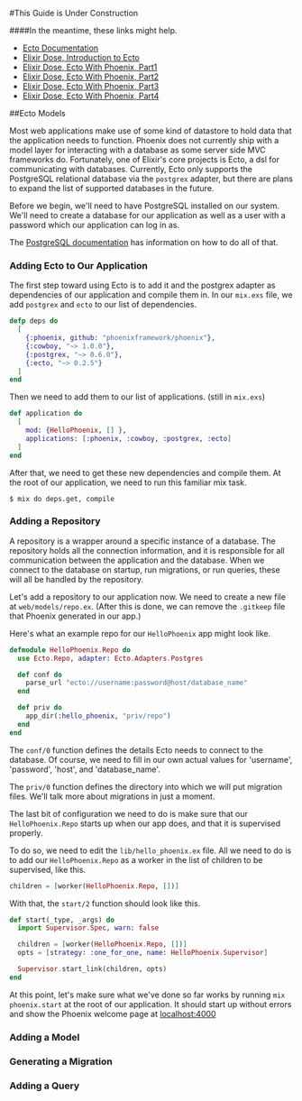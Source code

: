 #This Guide is Under Construction

####In the meantime, these links might help.
- [Ecto Documentation](http://hexdocs.pm/ecto)
- [Elixir Dose, Introduction to Ecto](http://elixirdose.com/post/introduction-to-ecto)
- [Elixir Dose, Ecto With Phoenix, Part1](http://elixirdose.com/post/lets-build-web-app-with-phoenix-and-ecto)
- [Elixir Dose, Ecto With Phoenix, Part2](http://elixirdose.com/post/phoenix-ecto-and-jobs-portal-project-part-2)
- [Elixir Dose, Ecto With Phoenix, Part3](http://elixirdose.com/post/phoenix-ecto-and-jobs-portal-project-part-3)
- [Elixir Dose, Ecto With Phoenix, Part4](http://elixirdose.com/post/phoenix-part-4-registration-and-login)




##Ecto Models

Most web applications make use of some kind of datastore to hold data that the application needs to function. Phoenix does not currently ship with a model layer for interacting with a database as some server side MVC frameworks do. Fortunately, one of Elixir's core projects is Ecto, a dsl for communicating with databases. Currently, Ecto only supports the PostgreSQL relational database via the `postgrex` adapter, but there are plans to expand the list of supported databases in the future.

Before we begin, we'll need to have PostgreSQL  installed on our system. We'll need to create a database for our application as well as a user with a password which our application can log in as.

The [PostgreSQL documentation](http://www.postgresql.org/) has information on how to do all of that.


### Adding Ecto to Our Application

The first step toward using Ecto is to add it and the postgrex adapter as dependencies of our application and compile them in. In our `mix.exs` file, we add `postgrex` and `ecto` to our list of dependencies.

```elixir
defp deps do
  [
    {:phoenix, github: "phoenixframework/phoenix"},
    {:cowboy, "~> 1.0.0"},
    {:postgrex, "~> 0.6.0"},
    {:ecto, "~> 0.2.5"}
  ]
end
```

Then we need to add them to our list of applications. (still in `mix.exs`)

```elixir
def application do
  [
    mod: {HelloPhoenix, [] },
    applications: [:phoenix, :cowboy, :postgrex, :ecto]
  ]
end
```

After that, we need to get these new dependencies and compile them. At the root of our application, we need to run this familiar mix task.

```console
$ mix do deps.get, compile
```

### Adding a Repository

A repository is a wrapper around a specific instance of a database. The repository holds all the connection information, and it is responsible for all communication between the application and the database. When we connect to the database on startup, run migrations, or run queries, these will all be handled by the repository.

Let's add a repository to our application now. We need to create a new file at `web/models/repo.ex`. (After this is done, we can remove the `.gitkeep` file that Phoenix generated in our app.)

Here's what an example repo for our `HelloPhoenix` app might look like.

```elixir
defmodule HelloPhoenix.Repo do
  use Ecto.Repo, adapter: Ecto.Adapters.Postgres

  def conf do
    parse_url "ecto://username:password@host/database_name"
  end

  def priv do
    app_dir(:hello_phoenix, "priv/repo")
  end
end
```

The `conf/0` function defines the details Ecto needs to connect to the database. Of course, we need to fill in our own actual values for 'username', 'password', 'host', and 'database_name'.

The `priv/0` function defines the directory into which we will put migration files. We'll talk more about migrations in just a moment.

The last bit of configuration we need to do is make sure that our `HelloPhoenix.Repo` starts up when our app does, and that it is supervised properly.

To do so, we need to edit the `lib/hello_phoenix.ex` file. All we need to do is to add our `HelloPhoenix.Repo` as a worker in the list of children to be supervised, like this.

```elixir
children = [worker(HelloPhoenix.Repo, [])]
```
With that, the `start/2` function should look like this.

```elixir
def start(_type, _args) do
  import Supervisor.Spec, warn: false

  children = [worker(HelloPhoenix.Repo, [])]
  opts = [strategy: :one_for_one, name: HelloPhoenix.Supervisor]

  Supervisor.start_link(children, opts)
end
```

At this point, let's make sure what we've done so far works by running `mix phoenix.start` at the root of our application. It should start up without errors and show the Phoenix welcome page at [localhost:4000](http://localhost:4000)

### Adding a Model


### Generating a Migration


### Adding a Query
